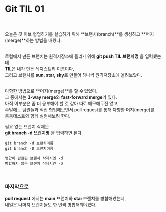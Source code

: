 # Git TIL 01 <br><br>

오늘은 깃 허브 협업하기를 실습하기 위해 **브랜치(branch)**를 생성하고 **머지(merge)**하는 방법을 배웠다. <br><br>

로컬에서 만든 브랜치는 원격저장소에 올리기 위해 **git push TIL 브랜치명** 을 입력했는데<br> **TIL**은 내가 만든 레지스트리 이름이다, <br> 그리고 브랜치를 **sun, star, sky**로 만들어 하나씩 원격저장소에 올려보았다.<br><br>

다향한 방법으로 **머지(merge)**를 할 수 있었다.<br> 그 중에서는 **3-way merge**와 **fast-forward merge**가 있다.
<br>
아직 이부분은 좀 더 공부해야 할 것 같아 따로 메모해두진 않고, <br>주말에는 팀원들과 직접 협업해보면서 pull request를 통해  다향한 머지(merge)를 <br>충동테스트와 함께 실험해보려 한다.

필요 없는 브랜치 삭제는 <br>**git branch -d 브랜치명** 을 입력하면 된다.
<br>
```
git branch -d 브랜치이름
git branch -D 브랜치이름
```

```
병합이 완료된 브랜치 삭제시엔 -d
병합하지 않은 브랜치 삭제시엔 -D
```
<br>

### 마지막으로
**pull request** 에서는 **main** 브랜치와 **star** 브랜치를 병합해봤는데, <br>내일은 나머지 브랜치들도 한 번씩 병합해봐야겠다.

